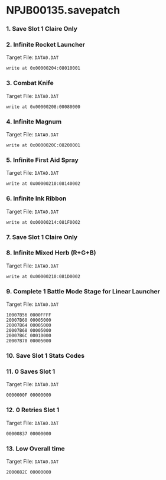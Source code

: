 # NPJB00135.savepatch

### 1. Save Slot 1 Claire Only
### 2. Infinite Rocket Launcher

Target File: `DATA0.DAT`

```
write at 0x00000204:08010001
```

### 3. Combat Knife

Target File: `DATA0.DAT`

```
write at 0x00000208:00080000
```

### 4. Infinite Magnum

Target File: `DATA0.DAT`

```
write at 0x0000020C:08200001
```

### 5. Infinite First Aid Spray

Target File: `DATA0.DAT`

```
write at 0x00000210:08140002
```

### 6. Infinite Ink Ribbon

Target File: `DATA0.DAT`

```
write at 0x00000214:081F0002
```

### 7. Save Slot 1 Claire Only
### 8. Infinite Mixed Herb (R+G+B)

Target File: `DATA0.DAT`

```
write at 0x00000210:081D0002
```

### 9. Complete 1 Battle Mode Stage for Linear Launcher

Target File: `DATA0.DAT`

```
10007B56 0000FFFF
20007B60 00005000
20007B64 00005000
20007B68 00005000
20007B6C 00010000
20007B70 00005000
```

### 10. Save Slot 1 Stats Codes
### 11. 0 Saves Slot 1

Target File: `DATA0.DAT`

```
0000000F 00000000
```

### 12. 0 Retries Slot 1

Target File: `DATA0.DAT`

```
00000837 00000000
```

### 13. Low Overall time

Target File: `DATA0.DAT`

```
2000082C 00000000
```

